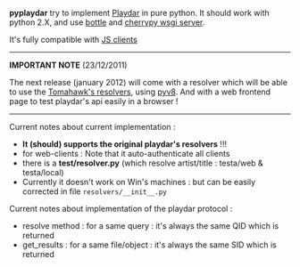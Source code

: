 **pyplaydar** try to implement [Playdar](http://www.playdar.org/) in pure python. It should work with python 2.X, and use [bottle](http://bottlepy.org/) and [cherrypy wsgi server](http://docs.cherrypy.org/stable/refman/wsgiserver/init.html).

It's fully compatible with [JS clients](http://www.playdarjs.org/)

----

**IMPORTANT NOTE** (23/12/2011)

The next release (january 2012) will come with a resolver which will be able to use the [Tomahawk's resolvers](https://github.com/tomahawk-player/tomahawk-resolvers), using [pyv8](http://code.google.com/p/pyv8/).
And with a web frontend page to test playdar's api easily in a browser !

----

Current notes about current implementation :

* **It (should) supports the original playdar's resolvers** !!!
* for web-clients : Note that it auto-authenticate all clients
* there is a **test/resolver.py** (which resolve artist/title : testa/web & testa/local)
* Currently it doesn't work on Win's machines : but can be easily corrected in file ``resolvers/__init__.py``

Current notes about implementation of the playdar protocol :

* resolve method : for a same query : it's always the same QID which is returned
* get_results : for a same file/object : it's always the same SID which is returned
